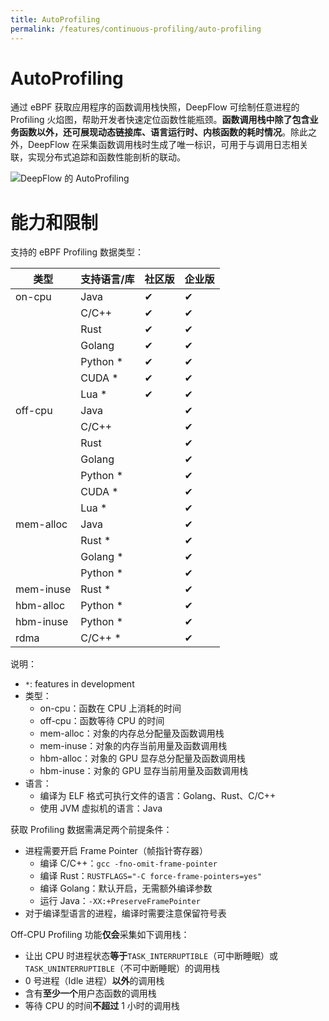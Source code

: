 ```yaml
---
title: AutoProfiling
permalink: /features/continuous-profiling/auto-profiling
---
```


# AutoProfiling

通过 eBPF 获取应用程序的函数调用栈快照，DeepFlow 可绘制任意进程的 Profiling 火焰图，帮助开发者快速定位函数性能瓶颈。**函数调用栈中除了包含业务函数以外，还可展现动态链接库、语言运行时、内核函数的耗时情况**。除此之外，DeepFlow 在采集函数调用栈时生成了唯一标识，可用于与调用日志相关联，实现分布式追踪和函数性能剖析的联动。

![DeepFlow 的 AutoProfiling](https://yunshan-guangzhou.oss-cn-beijing.aliyuncs.com/pub/pic/20240601665a96f4b63fd.png)

# 能力和限制

支持的 eBPF Profiling 数据类型：

| 类型      | 支持语言/库 | 社区版 | 企业版 |
| --------- | ----------- | ------ | ------ |
| on-cpu    | Java        | ✔      | ✔      |
|           | C/C++       | ✔      | ✔      |
|           | Rust        | ✔      | ✔      |
|           | Golang      | ✔      | ✔      |
|           | Python *    | ✔      | ✔      |
|           | CUDA *      | ✔      | ✔      |
|           | Lua *       | ✔      | ✔      |
| off-cpu   | Java        |        | ✔      |
|           | C/C++       |        | ✔      |
|           | Rust        |        | ✔      |
|           | Golang      |        | ✔      |
|           | Python *    |        | ✔      |
|           | CUDA *      |        | ✔      |
|           | Lua *       |        | ✔      |
| mem-alloc | Java        |        | ✔      |
|           | Rust *      |        | ✔      |
|           | Golang *    |        | ✔      |
|           | Python *    |        | ✔      |
| mem-inuse | Rust *      |        | ✔      |
| hbm-alloc | Python *    |        | ✔      |
| hbm-inuse | Python *    |        | ✔      |
| rdma      | C/C++ *     |        | ✔      |

说明：
- `*`: features in development
- 类型：
  - on-cpu：函数在 CPU 上消耗的时间
  - off-cpu：函数等待 CPU 的时间
  - mem-alloc：对象的内存总分配量及函数调用栈
  - mem-inuse：对象的内存当前用量及函数调用栈
  - hbm-alloc：对象的 GPU 显存总分配量及函数调用栈
  - hbm-inuse：对象的 GPU 显存当前用量及函数调用栈
- 语言：
  - 编译为 ELF 格式可执行文件的语言：Golang、Rust、C/C++
  - 使用 JVM 虚拟机的语言：Java

获取 Profiling 数据需满足两个前提条件：
- 进程需要开启 Frame Pointer（帧指针寄存器）
  - 编译 C/C++：`gcc -fno-omit-frame-pointer`
  - 编译 Rust：`RUSTFLAGS="-C force-frame-pointers=yes"`
  - 编译 Golang：默认开启，无需额外编译参数
  - 运行 Java：`-XX:+PreserveFramePointer`
- 对于编译型语言的进程，编译时需要注意保留符号表

Off-CPU Profiling 功能**仅会**采集如下调用栈：
- 让出 CPU 时进程状态**等于**`TASK_INTERRUPTIBLE`（可中断睡眠）或`TASK_UNINTERRUPTIBLE`（不可中断睡眠）的调用栈
- 0 号进程（Idle 进程）**以外**的调用栈
- 含有**至少一个**用户态函数的调用栈
- 等待 CPU 的时间**不超过** 1 小时的调用栈
